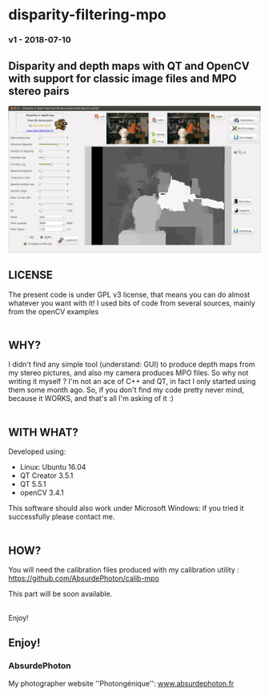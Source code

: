 # disparity-filtering-mpo
### v1 - 2018-07-10
## Disparity and depth maps with QT and OpenCV with support for classic image files and MPO stereo pairs</b>

![Screenshot](screenshot.jpg)

## LICENSE

The present code is under GPL v3 license, that means you can do almost whatever you want
with it!
I used bits of code from several sources, mainly from the openCV examples
<br/>
<br/>

## WHY?

I didn't find any simple tool (understand: GUI) to produce depth maps from my stereo pictures, and also my camera produces MPO files. So why not writing it myself ?
I'm not an ace of C++ and QT, in fact I only started using them some month ago. So, if you don't find my code pretty never mind, because it WORKS, and that's all I'm asking of it :)
<br/>
<br/>

## WITH WHAT?

Developed using:
* Linux: Ubuntu	16.04
* QT Creator 3.5.1
* QT 5.5.1
* openCV 3.4.1

This software should also work under Microsoft Windows: if you tried it successfully please contact me.
<br/>
<br/>

## HOW?

You will need the calibration files produced with my calibration utility : https://github.com/AbsurdePhoton/calib-mpo
</br>

This part will be soon available.
<br/>
<br/>

Enjoy!
<br/>

## Enjoy!

### AbsurdePhoton
My photographer website ''Photongénique'': www.absurdephoton.fr
